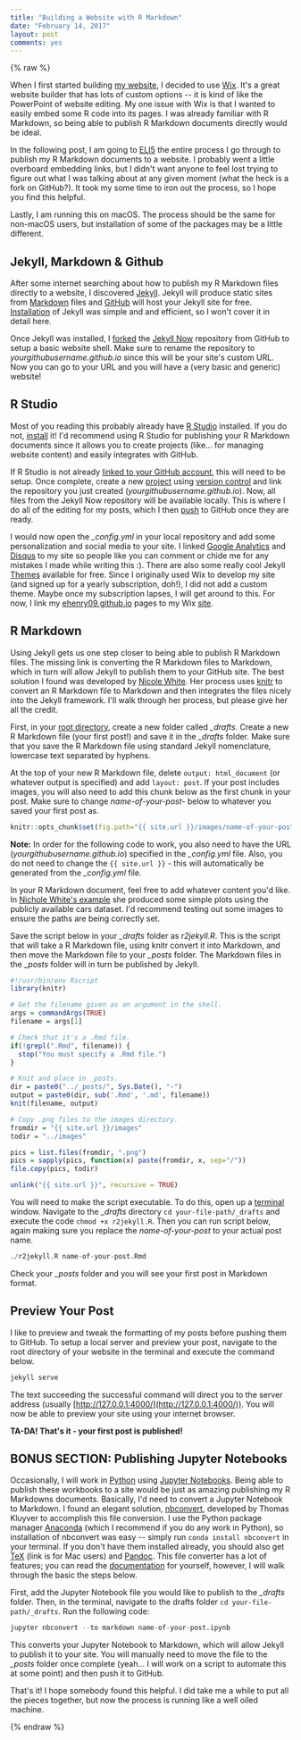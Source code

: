 ```yaml
---
title: "Building a Website with R Markdown"
date: "February 14, 2017"
layout: post
comments: yes
---
```




{% raw %}

When I first started building [my website](http://www.elliothenry.com/), I decided to use [Wix](http://www.wix.com/). It's a great website builder that has lots of custom options -- it is kind of like the PowerPoint of website editing. My one issue with Wix is that I wanted to easily embed some R code into its pages. I was already familiar with R Markdown, so being able to publish R Markdown documents directly would be ideal. 

In the following post, I am going to [ELI5](https://www.reddit.com/r/explainlikeimfive/) the entire process I go through to publish my R Markdown documents to a website. I probably went a little overboard embedding links, but I didn't want anyone to feel lost trying to figure out what I was talking about at any given moment (what the heck is a fork on GitHub?). It took my some time to iron out the process, so I hope you find this helpful.

Lastly, I am running this on macOS. The process should be the same for non-macOS users, but installation of some of the packages may be a little different.

## Jekyll, Markdown & Github

After some internet searching about how to publish my R Markdown files directly to a website, I discovered [Jekyll](https://jekyllrb.com/). Jekyll will produce static sites from [Markdown](https://guides.github.com/features/mastering-markdown/) files and [GitHub](https://github.com/) will host your Jekyll site for free. [Installation](https://jekyllrb.com/docs/installation/) of Jekyll was simple and and efficient, so I won't cover it in detail here.

Once Jekyll was installed, I [forked](https://help.github.com/articles/fork-a-repo/) the [Jekyll Now](https://github.com/barryclark/jekyll-now) repository from GitHub to setup a basic website shell. Make sure to rename the repository to *yourgithubusername.github.io* since this will be your site's custom URL. Now you can go to your URL and you will have a (very basic and generic) website!

## R Studio

Most of you reading this probably already have [R Studio](https://www.rstudio.com/) installed. If you do not, [install](https://www.rstudio.com/products/rstudio/download/) it! I'd recommend using R Studio for publishing your R Markdown documents since it allows you to create projects (like... for managing website content) and easily integrates with GitHub.

If R Studio is not already [linked to your GitHub account](https://www.r-bloggers.com/rstudio-and-github/), this will need to be setup. Once complete, create a new [project](https://support.rstudio.com/hc/en-us/articles/200526207-Using-Projects) using [version control](https://support.rstudio.com/hc/en-us/articles/200532077-Version-Control-with-Git-and-SVN) and link the repository you just created (*yourgithubusername.github.io*). Now, all files from the Jekyll Now repository will be available locally. This is where I do all of the editing for my posts, which I then [push](https://help.github.com/articles/pushing-to-a-remote/) to GitHub once they are ready.

I would now open the *_config.yml* in your local repository and add some personalization and social media to your site. I linked [Google Analytics](https://www.google.com/analytics/) and [Disqus](https://disqus.com/) to my site so people like you can comment or chide me for any mistakes I made while writing this :). There are also some really cool Jekyll [Themes](http://jekyll.tips/templates/) available for free. Since I originally used Wix to develop my site (and signed up for a yearly subscription, doh!), I did not add a custom theme. Maybe once my subscription lapses, I will get around to this. For now, I link my [ehenry09.github.io](https://ehenry09.github.io/) pages to my Wix [site](http://www.elliothenry.com/).

## R Markdown

Using Jekyll gets us one step closer to being able to publish R Markdown files. The missing link is converting the R Markdown files to Markdown, which in turn will allow Jekyll to publish them to your GitHub site. The best solution I found was developed by [Nicole White](https://nicolewhite.github.io/2015/02/07/r-blogging-with-rmarkdown-knitr-jekyll.html). Her process uses [knitr](http://yihui.name/knitr/) to convert an R Markdown file to Markdown and then integrates the files nicely into the Jekyll framework. I'll walk through her process, but please give her all the credit. 

First, in your [root directory](https://en.wikipedia.org/wiki/Root_directory), create a new folder called *_drafts*. Create a new R Markdown file (your first post!) and save it in the *_drafts* folder. Make sure that you save the R Markdown file using standard Jekyll nomenclature, lowercase text separated by hyphens.

At the top of your new R Markdown file, delete `output: html_document` (or whatever output is specified) and add `layout: post`. If your post includes images, you will also need to add this chunk below as the first chunk in your post. Make sure to change *name-of-your-post-* below to whatever you saved your first post as. 


```r
knitr::opts_chunk$set(fig.path="{{ site.url }}/images/name-of-your-post-")
```

**Note:** In order for the following code to work, you also need to have the URL (*yourgithubusername.github.io*) specified in the *_config.yml* file. Also, you do not need to change the `{{ site.url }}` - this will automatically be generated from the *_config.yml* file.

In your R Markdown document, feel free to add whatever content you'd like. In [Nichole White's example](http://nicolewhite.github.io/r-knitr-jekyll/2015/02/07/exploring-the-cars-dataset.html) she produced some simple plots using the publicly available cars dataset. I'd recommend testing out some images to ensure the paths are being correctly set.

Save the script below in your *_drafts* folder as *r2jekyll.R*. This is the script that will take a R Markdown file, using knitr convert it into Markdown, and then move the Markdown file to your *_posts* folder. The Markdown files in the *_posts* folder will in turn be published by Jekyll.


```r
#!/usr/bin/env Rscript
library(knitr)

# Get the filename given as an argument in the shell.
args = commandArgs(TRUE)
filename = args[1]

# Check that it's a .Rmd file.
if(!grepl(".Rmd", filename)) {
  stop("You must specify a .Rmd file.")
}

# Knit and place in _posts.
dir = paste0("../_posts/", Sys.Date(), "-")
output = paste0(dir, sub('.Rmd', '.md', filename))
knit(filename, output)

# Copy .png files to the images directory.
fromdir = "{{ site.url }}/images"
todir = "../images"

pics = list.files(fromdir, ".png")
pics = sapply(pics, function(x) paste(fromdir, x, sep="/"))
file.copy(pics, todir)

unlink("{{ site.url }}", recursive = TRUE)
```

You will need to make the script executable. To do this, open up a [terminal](http://blog.teamtreehouse.com/introduction-to-the-mac-os-x-command-line) window. Navigate to the *_drafts* directory `cd your-file-path/_drafts` and execute the code `chmod +x r2jekyll.R`. Then you can run script below, again making sure you replace the *name-of-your-post* to your actual post name. 


```r
./r2jekyll.R name-of-your-post.Rmd
```

Check your *_posts* folder and you will see your first post in Markdown format.

## Preview Your Post

I like to preview and tweak the formatting of my posts before pushing them to GitHub. To setup a local server and preview your post, navigate to the root directory of your website in the terminal and execute the command below.


```r
jekyll serve
```

The text succeeding the successful command will direct you to the server address (usually [http://127.0.0.1:4000/](http://127.0.0.1:4000/)). You will now be able to preview your site using your internet browser.

**TA-DA! That's it - your first post is published!**

## BONUS SECTION: Publishing Jupyter Notebooks

Occasionally, I will work in [Python](https://www.python.org/) using [Jupyter Notebooks](http://jupyter.org/). Being able to publish these workbooks to a site would be just as amazing publishing my R Markdowns documents. Basically, I'd need to convert a Jupyter Notebook to Markdown. I found an elegant solution, [nbconvert](https://github.com/jupyter/nbconvert), developed by Thomas Kluyver to accomplish this file conversion. I use the Python package manager [Anaconda](https://www.continuum.io/downloads) (which I recommend if you do any work in Python), so installation of nbconvert was easy -- simply run `conda install nbconvert` in your terminal. If you don't have them installed already, you should also get [TeX](http://tug.org/mactex/) (link is for Mac users) and [Pandoc](http://pandoc.org/installing.html). This file converter has a lot of features; you can read the [documentation](https://nbconvert.readthedocs.io/en/latest/) for yourself, however, I will walk through the basic the steps below.

First, add the Jupyter Notebook file you would like to publish to the *_drafts* folder. Then, in the terminal, navigate to the drafts folder `cd your-file-path/_drafts`. Run the following code:


```r
jupyter nbconvert --to markdown name-of-your-post.ipynb
```

This converts your Jupyter Notebook to Markdown, which will allow Jekyll to publish it to your site. You will manually need to move the file to the *_posts* folder once complete (yeah... I will work on a script to automate this at some point) and then push it to GitHub.

That's it! I hope somebody found this helpful. I did take me a while to put all the pieces together, but now the process is running like a well oiled machine.

{% endraw %}
